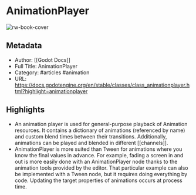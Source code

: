 # AnimationPlayer

![rw-book-cover](https://readwise-assets.s3.amazonaws.com/static/images/article1.be68295a7e40.png)

## Metadata
- Author: [[Godot Docs]]
- Full Title: AnimationPlayer
- Category: #articles #animation
- URL: https://docs.godotengine.org/en/stable/classes/class_animationplayer.html?highlight=animationplayer

## Highlights
- An animation player is used for general-purpose playback of Animation resources. It contains a dictionary of animations (referenced by name) and custom blend times between their transitions. Additionally, animations can be played and blended in different [[channels]].
- AnimationPlayer is more suited than Tween for animations where you know the final values in advance. For example, fading a screen in and out is more easily done with an AnimationPlayer node thanks to the animation tools provided by the editor. That particular example can also be implemented with a Tween node, but it requires doing everything by code.
  Updating the target properties of animations occurs at process time.

